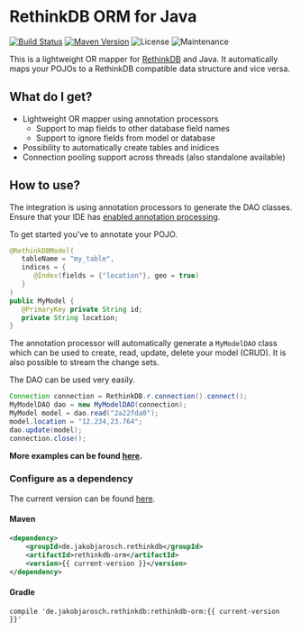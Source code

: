 # RethinkDB ORM for Java

[![Build Status](https://img.shields.io/travis/foxylion/rethinkdb-orm-java/master.svg?style=flat-square)](https://travis-ci.org/foxylion/rethinkdb-orm-java)
[![Maven Version](https://img.shields.io/maven-central/v/de.jakobjarosch.rethinkdb/rethinkdb-orm.svg?style=flat-square)](https://search.maven.org/#search%7Cga%7C1%7Cg%3A%22de.jakobjarosch.rethinkdb%22)
![License](https://img.shields.io/badge/license-Apache%202.0-blue.svg?style=flat-square)
![Maintenance](https://img.shields.io/maintenance/yes/2016.svg?style=flat-square)

This is a lightweight OR mapper for [RethinkDB](https://www.rethinkdb.com/) and Java.
It automatically maps your POJOs to a RethinkDB compatible data structure and vice versa.

## What do I get?

- Lightweight OR mapper using annotation processors
  - Support to map fields to other database field names
  - Support to ignore fields from model or database
- Possibility to automatically create tables and inidices
- Connection pooling support across threads (also standalone available)

## How to use?

The integration is using annotation processors to generate the DAO classes.
Ensure that your IDE has [enabled annotation processing](https://immutables.github.io/apt.html).

To get started you've to annotate your POJO.

```java
@RethinkDBModel(
   tableName = "my_table",
   indices = {
      @Index(fields = {"location"}, geo = true)
   }
)
public MyModel {
   @PrimaryKey private String id;
   private String location;
}
```

The annotation processor will automatically generate a `MyModelDAO` class which
can be used to create, read, update, delete your model (CRUD). It is also possible
to stream the change sets.

The DAO can be used very easily.

```java
Connection connection = RethinkDB.r.connection().connect();
MyModelDAO dao = new MyModelDAO(connection);
MyModel model = dao.read("2a22fda0");
model.location = "12.234,23.764";
dao.update(model);
connection.close();
```

**More examples can be found [here](rethinkdb-orm-test/src/main/java/EntryPoint.java).**

### Configure as a dependency

The current version can be found [here](releases).

#### Maven
```xml
<dependency>
    <groupId>de.jakobjarosch.rethinkdb</groupId>
    <artifactId>rethinkdb-orm</artifactId>
    <version>{{ current-version }}</version>
</dependency>
```

#### Gradle
```
compile 'de.jakobjarosch.rethinkdb:rethinkdb-orm:{{ current-version }}'
```
